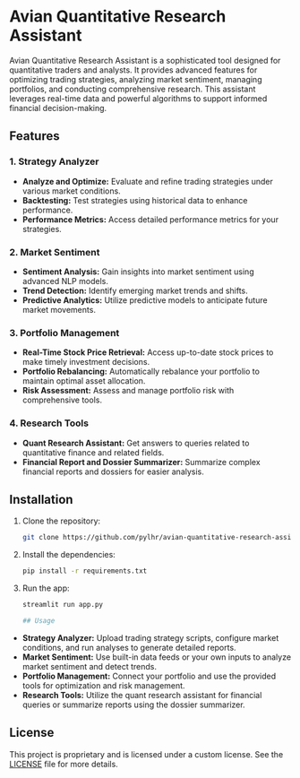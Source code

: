 # Avian Quantitative Research Assistant

Avian Quantitative Research Assistant is a sophisticated tool designed for quantitative traders and analysts. It provides advanced features for optimizing trading strategies, analyzing market sentiment, managing portfolios, and conducting comprehensive research. This assistant leverages real-time data and powerful algorithms to support informed financial decision-making.

## Features

### 1. Strategy Analyzer
- **Analyze and Optimize:** Evaluate and refine trading strategies under various market conditions.
- **Backtesting:** Test strategies using historical data to enhance performance.
- **Performance Metrics:** Access detailed performance metrics for your strategies.

### 2. Market Sentiment
- **Sentiment Analysis:** Gain insights into market sentiment using advanced NLP models.
- **Trend Detection:** Identify emerging market trends and shifts.
- **Predictive Analytics:** Utilize predictive models to anticipate future market movements.

### 3. Portfolio Management
- **Real-Time Stock Price Retrieval:** Access up-to-date stock prices to make timely investment decisions.
- **Portfolio Rebalancing:** Automatically rebalance your portfolio to maintain optimal asset allocation.
- **Risk Assessment:** Assess and manage portfolio risk with comprehensive tools.

### 4. Research Tools
- **Quant Research Assistant:** Get answers to queries related to quantitative finance and related fields.
- **Financial Report and Dossier Summarizer:** Summarize complex financial reports and dossiers for easier analysis.

## Installation

1. Clone the repository:
   ```bash
   git clone https://github.com/pylhr/avian-quantitative-research-assistant.git


2. Install the dependencies:
   ```bash
   pip install -r requirements.txt

3. Run the app:
    ```bash
    streamlit run app.py

    ## Usage

- **Strategy Analyzer:** Upload trading strategy scripts, configure market conditions, and run analyses to generate detailed reports.
- **Market Sentiment:** Use built-in data feeds or your own inputs to analyze market sentiment and detect trends.
- **Portfolio Management:** Connect your portfolio and use the provided tools for optimization and risk management.
- **Research Tools:** Utilize the quant research assistant for financial queries or summarize reports using the dossier summarizer.

## License

This project is proprietary and is licensed under a custom license. See the [LICENSE](LICENSE.md) file for more details.

